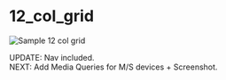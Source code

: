 # 12_col_grid

![Sample 12 col grid](https://arianzargaran.github.io/12_col_grid/css/styling/preview.png)

UPDATE: Nav included.<br>
NEXT: Add Media Queries for M/S devices + Screenshot.
